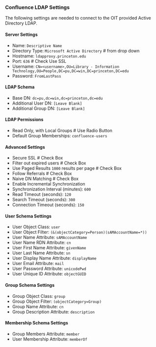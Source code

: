 ### Confluence LDAP Settings

The following settings are needed to connect to the OIT provided Active Directory LDAP. 

#### Server Settings

  * Name: `Descriptive Name`
  * Directory Type: `Microsoft Active Directory` # from drop down
  * Hostname: `ldapproxy.princeton.edu`
  * Port: `636` # Check Use SSL
  * Username: `CN=<username>,OU=Library - Information Technology,OU=People,DC=pu,DC=win,DC=princeton,DC=edu`
  * Password: `FromLastPass`
  
#### LDAP Schema

  * Base DN: `dc=pu,dc=win,dc=princeton,dc=edu`
  * Additional User DN: `[Leave Blank]`
  * Additional Group DN: `[Leave Blank]`
  
#### LDAP Permissions

  * Read Only, with Local Groups # Use Radio Button
  * Default Group Memberships: `confluence-users`

#### Advanced Settings

  * Secure SSL # Check Box
  * Filter out expired users # Check Box
  * Use Paged Results `1000`  results per page # Check Box
  * Follow Referrals # Check Box
  * Naive DN Matching # Check Box
  * Enable Incremental Synchronization
  * Synchronization Interval (minutes): `600`
  * Read Timeout (seconds): `120`
  * Search Timeout (seconds): `300`
  * Connection Timeout (seconds): `150`

#### User Schema Settings

  * User Object Class: `user`
  * User Object Filter: `(&(objectCategory=Person)(sAMAccountName=*))`
  * User Name Attribute: `sAMAccountName`
  * User Name RDN Attribute: `cn`
  * User First Name Attribute: `givenName`
  * User Last Name Attribute: `sn`
  * User Display Name Attribute: `displayName`
  * User Email Attribute: `mail`
  * User Password Attribute: `unicodePwd`
  * User Unique ID Attribute: `objectGUID`

#### Group Schema Settings

  * Group Object Class: `group`
  * Group Object Filter: `(objectCategory=Group)`
  * Group Name Attribute: `cn`
  * Group Description Attribute: `description`

#### Membership Schema Settings

  * Group Members Attribute: `member`
  * User Membership Attribute: `memberOf`